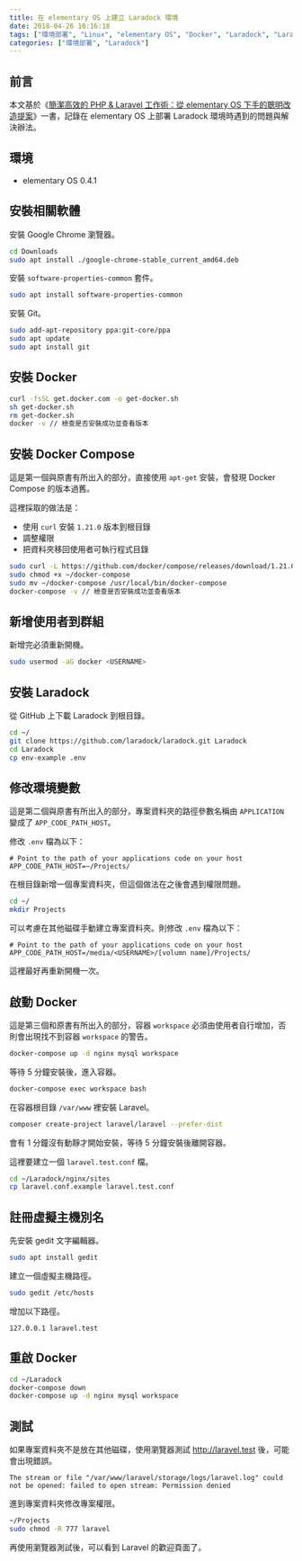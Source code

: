```yaml
---
title: 在 elementary OS 上建立 Laradock 環境
date: 2018-04-26 10:16:18
tags: ["環境部署", "Linux", "elementary OS", "Docker", "Laradock", "Laravel"]
categories: ["環境部署", "Laradock"]
---
```


## 前言

本文基於《[簡潔高效的 PHP & Laravel 工作術：從 elementary OS 下手的聰明改造提案](https://shengyou.gitbooks.io/elementary-os-for-php-developer/)》一書，記錄在 elementary OS 上部署 Laradock 環境時遇到的問題與解決辦法。

## 環境

- elementary OS 0.4.1

## 安裝相關軟體

安裝 Google Chrome 瀏覽器。

```bash
cd Downloads
sudo apt install ./google-chrome-stable_current_amd64.deb
```

安裝 `software-properties-common` 套件。

```bash
sudo apt install software-properties-common
```

安裝 Git。

```bash
sudo add-apt-repository ppa:git-core/ppa
sudo apt update
sudo apt install git
```

## 安裝 Docker

```bash
curl -fsSL get.docker.com -o get-docker.sh
sh get-docker.sh
rm get-docker.sh
docker -v // 檢查是否安裝成功並查看版本
```

## 安裝 Docker Compose

這是第一個與原書有所出入的部分，直接使用 `apt-get` 安裝，會發現 Docker Compose 的版本過舊。

這裡採取的做法是：

- 使用 `curl` 安裝 `1.21.0` 版本到根目錄
- 調整權限
- 把資料夾移回使用者可執行程式目錄

```bash
sudo curl -L https://github.com/docker/compose/releases/download/1.21.0/docker-compose-$(uname -s)-$(uname -m) -o ~/docker-compose
sudo chmod +x ~/docker-compose
sudo mv ~/docker-compose /usr/local/bin/docker-compose
docker-compose -v // 檢查是否安裝成功並查看版本
```

## 新增使用者到群組

新增完必須重新開機。

```bash
sudo usermod -aG docker <USERNAME>
```

## 安裝 Laradock

從 GitHub 上下載 Laradock 到根目錄。

```bash
cd ~/
git clone https://github.com/laradock/laradock.git Laradock
cd Laradock
cp env-example .env
```

## 修改環境變數

這是第二個與原書有所出入的部分，專案資料夾的路徑參數名稱由 `APPLICATION` 變成了 `APP_CODE_PATH_HOST`。

修改 `.env` 檔為以下：

```env
# Point to the path of your applications code on your host
APP_CODE_PATH_HOST=~/Projects/
```

在根目錄新增一個專案資料夾，但這個做法在之後會遇到權限問題。

```bash
cd ~/
mkdir Projects
```

可以考慮在其他磁碟手動建立專案資料夾。則修改 `.env` 檔為以下：

```env
# Point to the path of your applications code on your host
APP_CODE_PATH_HOST=/media/<USERNAME>/[volumn name]/Projects/
```

這裡最好再重新開機一次。

## 啟動 Docker

這是第三個和原書有所出入的部分，容器 `workspace` 必須由使用者自行增加，否則會出現找不到容器 `workspace` 的警告。

```bash
docker-compose up -d nginx mysql workspace
```

等待 5 分鐘安裝後，進入容器。

```bash
docker-compose exec workspace bash
```

在容器根目錄 `/var/www` 裡安裝 Laravel。

```bash
composer create-project laravel/laravel --prefer-dist
```

會有 1 分鐘沒有動靜才開始安裝，等待 5 分鐘安裝後離開容器。

這裡要建立一個 `laravel.test.conf` 檔。

```bash
cd ~/Laradock/nginx/sites
cp laravel.conf.example laravel.test.conf
```

## 註冊虛擬主機別名

先安裝 gedit 文字編輯器。

```bash
sudo apt install gedit
```

建立一個虛擬主機路徑。

```bash
sudo gedit /etc/hosts
```

增加以下路徑。

```env
127.0.0.1 laravel.test
```

## 重啟 Docker

```bash
cd ~/Laradock
docker-compose down
docker-compose up -d nginx mysql workspace
```

## 測試

如果專案資料夾不是放在其他磁碟，使用瀏覽器測試 <http://laravel.test> 後，可能會出現錯誤。

```env
The stream or file "/var/www/laravel/storage/logs/laravel.log" could not be opened: failed to open stream: Permission denied
```

進到專案資料夾修改專案權限。

```bash
~/Projects
sudo chmod -R 777 laravel
```

再使用瀏覽器測試後，可以看到 Laravel 的歡迎頁面了。

